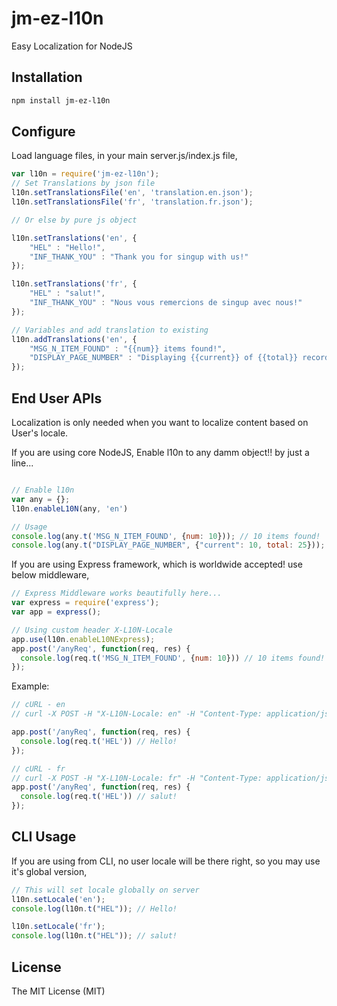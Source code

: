 # jm-ez-l10n
Easy Localization for NodeJS 

## Installation
```sh
npm install jm-ez-l10n
```

## Configure
Load language files, in your main server.js/index.js file,

```js
var l10n = require('jm-ez-l10n');
// Set Translations by json file
l10n.setTranslationsFile('en', 'translation.en.json');
l10n.setTranslationsFile('fr', 'translation.fr.json');

// Or else by pure js object

l10n.setTranslations('en', {
    "HEL" : "Hello!",
    "INF_THANK_YOU" : "Thank you for singup with us!"
});

l10n.setTranslations('fr', {
    "HEL" : "salut!",
    "INF_THANK_YOU" : "Nous vous remercions de singup avec nous!"
});

// Variables and add translation to existing
l10n.addTranslations('en', {
    "MSG_N_ITEM_FOUND" : "{{num}} items found!",
    "DISPLAY_PAGE_NUMBER" : "Displaying {{current}} of {{total}} records"
});
```

## End User APIs
Localization is only needed when you want to localize content based on User's locale.

If you are using core NodeJS, Enable l10n to any damm object!! by just a line...

```js

// Enable l10n
var any = {};
l10n.enableL10N(any, 'en')

// Usage
console.log(any.t('MSG_N_ITEM_FOUND', {num: 10})); // 10 items found!
console.log(any.t("DISPLAY_PAGE_NUMBER", {"current": 10, total: 25})); // Displaying 10 of 25 records
```

If you are using Express framework, which is worldwide accepted! use below middleware,

```js
// Express Middleware works beautifully here...
var express = require('express');
var app = express();

// Using custom header X-L10N-Locale
app.use(l10n.enableL10NExpress);
app.post('/anyReq', function(req, res) {
  console.log(req.t('MSG_N_ITEM_FOUND', {num: 10})) // 10 items found!
});
```

Example:

```js
// cURL - en
// curl -X POST -H "X-L10N-Locale: en" -H "Content-Type: application/json" -d '{"abc":"123"}'  http://localhost:1338/anyReq

app.post('/anyReq', function(req, res) {
  console.log(req.t('HEL')) // Hello!
});

// cURL - fr
// curl -X POST -H "X-L10N-Locale: fr" -H "Content-Type: application/json" -d '{"abc":"123"}'  http://localhost:1338/anyReq
app.post('/anyReq', function(req, res) {
  console.log(req.t('HEL')) // salut!
});
```

## CLI Usage
If you are using from CLI, no user locale will be there right, so you may use it's global version, 

```js
// This will set locale globally on server
l10n.setLocale('en');
console.log(l10n.t("HEL")); // Hello!

l10n.setLocale('fr');
console.log(l10n.t("HEL")); // salut!
```

## License
The MIT License (MIT)
